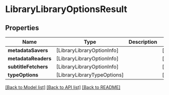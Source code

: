 # LibraryLibraryOptionsResult

## Properties
Name | Type | Description | Notes
------------ | ------------- | ------------- | -------------
**metadataSavers** | [LibraryLibraryOptionInfo] |  | [optional] 
**metadataReaders** | [LibraryLibraryOptionInfo] |  | [optional] 
**subtitleFetchers** | [LibraryLibraryOptionInfo] |  | [optional] 
**typeOptions** | [LibraryLibraryTypeOptions] |  | [optional] 

[[Back to Model list]](../README.md#documentation-for-models) [[Back to API list]](../README.md#documentation-for-api-endpoints) [[Back to README]](../README.md)


